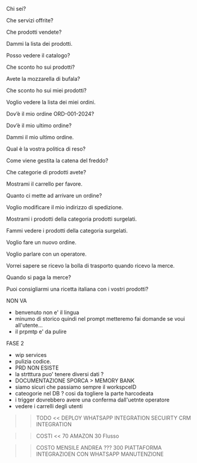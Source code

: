 Chi sei?

Che servizi offrite?

Che prodotti vendete?

Dammi la lista dei prodotti.

Posso vedere il catalogo?

Che sconto ho sui prodotti?

Avete la mozzarella di bufala?

Che sconto ho sui miei prodotti?

Voglio vedere la lista dei miei ordini.

Dov’è il mio ordine ORD-001-2024?

Dov’è il mio ultimo ordine?

Dammi il mio ultimo ordine.

Qual è la vostra politica di reso?

Come viene gestita la catena del freddo?

Che categorie di prodotti avete?

Mostrami il carrello per favore.

Quanto ci mette ad arrivare un ordine?

Voglio modificare il mio indirizzo di spedizione.

Mostrami i prodotti della categoria prodotti surgelati.

Fammi vedere i prodotti della categoria surgelati.

Voglio fare un nuovo ordine.

Voglio parlare con un operatore.

Vorrei sapere se ricevo la bolla di trasporto quando ricevo la merce.

Quando si paga la merce?

Puoi consigliarmi una ricetta italiana con i vostri prodotti?

NON VA

- benvenuto non e' il lingua
- minumo di storico quindi nel prompt metteremo fai domande se voui all'utente...
- il prpmtp e' da pulire

FASE 2

- wip services
- pulizia codice.
- PRD NON ESISTE
- la strtttura puo' tenere diversi dati ?
- DOCUMENTAZIONE SPORCA > MEMORY BANK
- siamo sicuri che passiamo sempre il workspceID
- cateogorie nel DB ? cosi da togliere la parte harcodeata
- i trigger dovrebbero avere una conferma dall'uetnte operatore
- vedere i carrelli degli utenti

> > TODO <<
> > DEPLOY
> > WHATSAPP INTEGRATION
> > SECUIRTY
> > CRM INTEGRATION

> > COSTI <<
> > 70 AMAZON
> > 30 Flusso

> > COSTO MENSILE ANDREA ??? 300
> > PIATTAFORMA
> > INTEGRAZIOEN CON WHATSAPP
> > MANUTENZIONE
